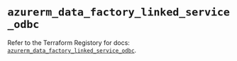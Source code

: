 # `azurerm_data_factory_linked_service_odbc`

Refer to the Terraform Registory for docs: [`azurerm_data_factory_linked_service_odbc`](https://registry.terraform.io/providers/hashicorp/azurerm/3.64.0/docs/resources/data_factory_linked_service_odbc).
